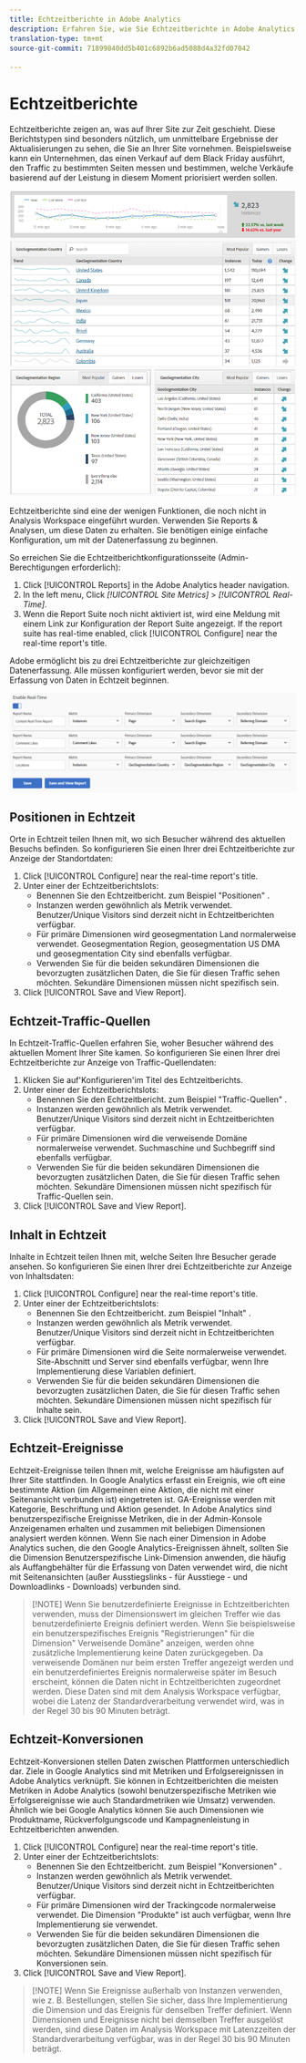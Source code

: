 ```yaml
---
title: Echtzeitberichte in Adobe Analytics
description: Erfahren Sie, wie Sie Echtzeitberichte in Adobe Analytics ziehen, die sich auf die Benutzer mit Google Analytics konzentrieren.
translation-type: tm+mt
source-git-commit: 71899840dd5b401c6892b6ad5088d4a32fd07042

---
```



# Echtzeitberichte

Echtzeitberichte zeigen an, was auf Ihrer Site zur Zeit geschieht. Diese Berichtstypen sind besonders nützlich, um unmittelbare Ergebnisse der Aktualisierungen zu sehen, die Sie an Ihrer Site vornehmen. Beispielsweise kann ein Unternehmen, das einen Verkauf auf dem Black Friday ausführt, den Traffic zu bestimmten Seiten messen und bestimmen, welche Verkäufe basierend auf der Leistung in diesem Moment priorisiert werden sollen.

![Echtzeitbericht](../assets/realtime.png)

Echtzeitberichte sind eine der wenigen Funktionen, die noch nicht in Analysis Workspace eingeführt wurden. Verwenden Sie Reports &amp; Analysen, um diese Daten zu erhalten. Sie benötigen einige einfache Konfiguration, um mit der Datenerfassung zu beginnen.

So erreichen Sie die Echtzeitberichtkonfigurationsseite (Admin-Berechtigungen erforderlich):

1. Click [!UICONTROL Reports] in the Adobe Analytics header navigation.
2. In the left menu, Click *[!UICONTROL Site Metrics]* &gt; *[!UICONTROL Real-Time]*.
3. Wenn die Report Suite noch nicht aktiviert ist, wird eine Meldung mit einem Link zur Konfiguration der Report Suite angezeigt. If the report suite has real-time enabled, click [!UICONTROL Configure] near the real-time report&#39;s title.

Adobe ermöglicht bis zu drei Echtzeitberichte zur gleichzeitigen Datenerfassung. Alle müssen konfiguriert werden, bevor sie mit der Erfassung von Daten in Echtzeit beginnen.

![Echtzeitberichtkonfiguration](../assets/realtime_config.png)

## Positionen in Echtzeit

Orte in Echtzeit teilen Ihnen mit, wo sich Besucher während des aktuellen Besuchs befinden. So konfigurieren Sie einen Ihrer drei Echtzeitberichte zur Anzeige der Standortdaten:

1. Click [!UICONTROL Configure] near the real-time report&#39;s title.
2. Unter einer der Echtzeitberichtslots:
   * Benennen Sie den Echtzeitbericht. zum Beispiel &quot;Positionen&quot; .
   * Instanzen werden gewöhnlich als Metrik verwendet. Benutzer/Unique Visitors sind derzeit nicht in Echtzeitberichten verfügbar.
   * Für primäre Dimensionen wird geosegmentation Land normalerweise verwendet. Geosegmentation Region, geosegmentation US DMA und geosegmentation City sind ebenfalls verfügbar.
   * Verwenden Sie für die beiden sekundären Dimensionen die bevorzugten zusätzlichen Daten, die Sie für diesen Traffic sehen möchten. Sekundäre Dimensionen müssen nicht spezifisch sein.
3. Click [!UICONTROL Save and View Report].

## Echtzeit-Traffic-Quellen

In Echtzeit-Traffic-Quellen erfahren Sie, woher Besucher während des aktuellen Moment Ihrer Site kamen. So konfigurieren Sie einen Ihrer drei Echtzeitberichte zur Anzeige von Traffic-Quellendaten:

1. Klicken Sie auf&#39;Konfigurieren&#39;im Titel des Echtzeitberichts.
2. Unter einer der Echtzeitberichtslots:
   * Benennen Sie den Echtzeitbericht. zum Beispiel &quot;Traffic-Quellen&quot; .
   * Instanzen werden gewöhnlich als Metrik verwendet. Benutzer/Unique Visitors sind derzeit nicht in Echtzeitberichten verfügbar.
   * Für primäre Dimensionen wird die verweisende Domäne normalerweise verwendet. Suchmaschine und Suchbegriff sind ebenfalls verfügbar.
   * Verwenden Sie für die beiden sekundären Dimensionen die bevorzugten zusätzlichen Daten, die Sie für diesen Traffic sehen möchten. Sekundäre Dimensionen müssen nicht spezifisch für Traffic-Quellen sein.
3. Click [!UICONTROL Save and View Report].

## Inhalt in Echtzeit

Inhalte in Echtzeit teilen Ihnen mit, welche Seiten Ihre Besucher gerade ansehen. So konfigurieren Sie einen Ihrer drei Echtzeitberichte zur Anzeige von Inhaltsdaten:

1. Click [!UICONTROL Configure] near the real-time report&#39;s title.
2. Unter einer der Echtzeitberichtslots:
   * Benennen Sie den Echtzeitbericht. zum Beispiel &quot;Inhalt&quot; .
   * Instanzen werden gewöhnlich als Metrik verwendet. Benutzer/Unique Visitors sind derzeit nicht in Echtzeitberichten verfügbar.
   * Für primäre Dimensionen wird die Seite normalerweise verwendet. Site-Abschnitt und Server sind ebenfalls verfügbar, wenn Ihre Implementierung diese Variablen definiert.
   * Verwenden Sie für die beiden sekundären Dimensionen die bevorzugten zusätzlichen Daten, die Sie für diesen Traffic sehen möchten. Sekundäre Dimensionen müssen nicht spezifisch für Inhalte sein.
3. Click [!UICONTROL Save and View Report].

## Echtzeit-Ereignisse

Echtzeit-Ereignisse teilen Ihnen mit, welche Ereignisse am häufigsten auf Ihrer Site stattfinden. In Google Analytics erfasst ein Ereignis, wie oft eine bestimmte Aktion (im Allgemeinen eine Aktion, die nicht mit einer Seitenansicht verbunden ist) eingetreten ist. GA-Ereignisse werden mit Kategorie, Beschriftung und Aktion gesendet. In Adobe Analytics sind benutzerspezifische Ereignisse Metriken, die in der Admin-Konsole Anzeigenamen erhalten und zusammen mit beliebigen Dimensionen analysiert werden können. Wenn Sie nach einer Dimension in Adobe Analytics suchen, die den Google Analytics-Ereignissen ähnelt, sollten Sie die Dimension Benutzerspezifische Link-Dimension anwenden, die häufig als Auffangbehälter für die Erfassung von Daten verwendet wird, die nicht mit Seitenansichten (außer Ausstiegslinks - für Ausstiege - und Downloadlinks - Downloads) verbunden sind.

> [!NOTE] Wenn Sie benutzerdefinierte Ereignisse in Echtzeitberichten verwenden, muss der Dimensionswert im gleichen Treffer wie das benutzerdefinierte Ereignis definiert werden. Wenn Sie beispielsweise ein benutzerspezifisches Ereignis &quot;Registrierungen&quot; für die Dimension&quot; Verweisende Domäne&quot; anzeigen, werden ohne zusätzliche Implementierung keine Daten zurückgegeben. Da verweisende Domänen nur beim ersten Treffer angezeigt werden und ein benutzerdefiniertes Ereignis normalerweise später im Besuch erscheint, können die Daten nicht in Echtzeitberichten zugeordnet werden. Diese Daten sind mit dem Analysis Workspace verfügbar, wobei die Latenz der Standardverarbeitung verwendet wird, was in der Regel 30 bis 90 Minuten beträgt.

## Echtzeit-Konversionen

Echtzeit-Konversionen stellen Daten zwischen Plattformen unterschiedlich dar. Ziele in Google Analytics sind mit Metriken und Erfolgsereignissen in Adobe Analytics verknüpft. Sie können in Echtzeitberichten die meisten Metriken in Adobe Analytics (sowohl benutzerspezifische Metriken wie Erfolgsereignisse wie auch Standardmetriken wie Umsatz) verwenden. Ähnlich wie bei Google Analytics können Sie auch Dimensionen wie Produktname, Rückverfolgungscode und Kampagnenleistung in Echtzeitberichten anwenden.

1. Click [!UICONTROL Configure] near the real-time report&#39;s title.
2. Unter einer der Echtzeitberichtslots:
   * Benennen Sie den Echtzeitbericht. zum Beispiel &quot;Konversionen&quot; .
   * Instanzen werden gewöhnlich als Metrik verwendet. Benutzer/Unique Visitors sind derzeit nicht in Echtzeitberichten verfügbar.
   * Für primäre Dimensionen wird der Trackingcode normalerweise verwendet. Die Dimension &quot;Produkte&quot; ist auch verfügbar, wenn Ihre Implementierung sie verwendet.
   * Verwenden Sie für die beiden sekundären Dimensionen die bevorzugten zusätzlichen Daten, die Sie für diesen Traffic sehen möchten. Sekundäre Dimensionen müssen nicht spezifisch für Konversionen sein.
3. Click [!UICONTROL Save and View Report].

> [!NOTE] Wenn Sie Ereignisse außerhalb von Instanzen verwenden, wie z. B. Bestellungen, stellen Sie sicher, dass Ihre Implementierung die Dimension und das Ereignis für denselben Treffer definiert. Wenn Dimensionen und Ereignisse nicht bei demselben Treffer ausgelöst werden, sind diese Daten im Analysis Workspace mit Latenzzeiten der Standardverarbeitung verfügbar, was in der Regel 30 bis 90 Minuten beträgt.
